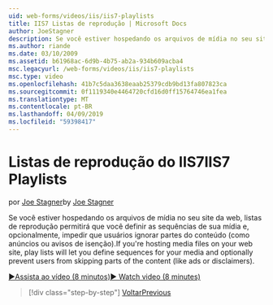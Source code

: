 ```yaml
---
uid: web-forms/videos/iis/iis7-playlists
title: IIS7 Listas de reprodução | Microsoft Docs
author: JoeStagner
description: Se você estiver hospedando os arquivos de mídia no seu site da web, listas de reprodução permitirá que você definir as sequências de sua mídia e, opcionalmente, impedir que usuários ignorar partes de t...
ms.author: riande
ms.date: 03/10/2009
ms.assetid: b61968ac-6d9b-4b75-ab2a-934b609acba4
msc.legacyurl: /web-forms/videos/iis/iis7-playlists
msc.type: video
ms.openlocfilehash: 41b7c5daa3638eaab25379cdb9bd13fa807823ca
ms.sourcegitcommit: 0f1119340e4464720cfd16d0ff15764746ea1fea
ms.translationtype: MT
ms.contentlocale: pt-BR
ms.lasthandoff: 04/09/2019
ms.locfileid: "59398417"
---
```

# <a name="iis7-playlists"></a><span data-ttu-id="83c6c-103">Listas de reprodução do IIS7</span><span class="sxs-lookup"><span data-stu-id="83c6c-103">IIS7 Playlists</span></span>

<span data-ttu-id="83c6c-104">por [Joe Stagner](https://github.com/JoeStagner)</span><span class="sxs-lookup"><span data-stu-id="83c6c-104">by [Joe Stagner](https://github.com/JoeStagner)</span></span>

<span data-ttu-id="83c6c-105">Se você estiver hospedando os arquivos de mídia no seu site da web, listas de reprodução permitirá que você definir as sequências de sua mídia e, opcionalmente, impedir que usuários ignorar partes do conteúdo (como anúncios ou avisos de isenção).</span><span class="sxs-lookup"><span data-stu-id="83c6c-105">If you're hosting media files on your web site, play lists will let you define sequences for your media and optionally prevent users from skipping parts of the content (like ads or disclaimers).</span></span>

[<span data-ttu-id="83c6c-106">&#9654;Assista ao vídeo (8 minutos)</span><span class="sxs-lookup"><span data-stu-id="83c6c-106">&#9654; Watch video (8 minutes)</span></span>](https://channel9.msdn.com/Blogs/ASP-NET-Site-Videos/iis7-playlists)

> [!div class="step-by-step"]
> [<span data-ttu-id="83c6c-107">Voltar</span><span class="sxs-lookup"><span data-stu-id="83c6c-107">Previous</span></span>](bit-rate-throttling.md)
